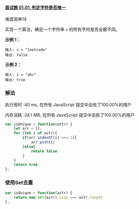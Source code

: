 #### [面试题 01.01. 判定字符是否唯一](https://leetcode-cn.com/problems/is-unique-lcci/)

难度简单14

实现一个算法，确定一个字符串 `s` 的所有字符是否全都不同。

**示例 1：**

```
输入: s = "leetcode"
输出: false 
```

**示例 2：**

```
输入: s = "abc"
输出: true
```

### 解法

执行用时 :40 ms, 在所有 JavaScript 提交中击败了100.00%的用户

内存消耗 :34.1 MB, 在所有 JavaScript 提交中击败了100.00%的用户

```js
var isUnique = function(astr) {
    let arr = [];
    for (let i of astr){
        if(arr.indexOf(i) ===-1){
            arr.push(i)
        }else{
            return false
        }
    }
    return true
};
```

### 使用Set去重

```js
var isUnique = function(astr) {
    return new Set(astr).size === astr.length
};
```

